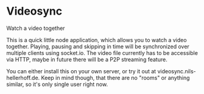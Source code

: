 # Videosync
Watch a video together

This is a quick little node application, which allows you to watch a video together. Playing, pausing and skipping in time will be synchronized over multiple clients using socket.io. The video file currently has to be accessible via HTTP, maybe in future there will be a P2P streaming feature. 

You can either install this on your own server, or try it out at videosync.nils-hellerhoff.de. Keep in mind though, that there are no "rooms" or anything similar, so it's only single user right now.